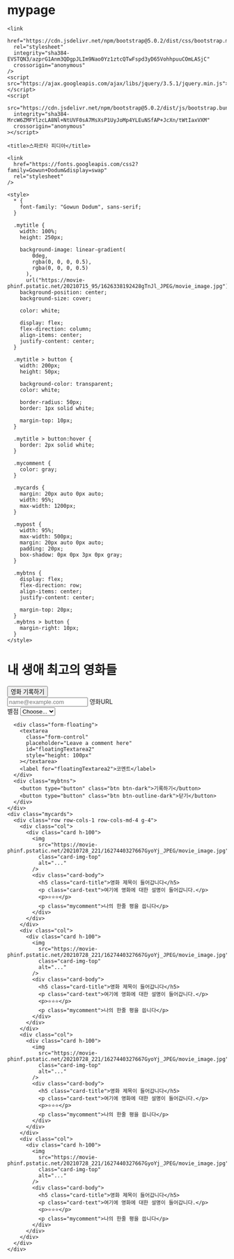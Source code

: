 # mypage<!DOCTYPE html>
<html lang="en">
  <head>
    <meta charset="utf-8" />
    <meta
      name="viewport"
      content="width=device-width, initial-scale=1, shrink-to-fit=no"
    />

    <link
      href="https://cdn.jsdelivr.net/npm/bootstrap@5.0.2/dist/css/bootstrap.min.css"
      rel="stylesheet"
      integrity="sha384-EVSTQN3/azprG1Anm3QDgpJLIm9Nao0Yz1ztcQTwFspd3yD65VohhpuuCOmLASjC"
      crossorigin="anonymous"
    />
    <script src="https://ajax.googleapis.com/ajax/libs/jquery/3.5.1/jquery.min.js"></script>
    <script
      src="https://cdn.jsdelivr.net/npm/bootstrap@5.0.2/dist/js/bootstrap.bundle.min.js"
      integrity="sha384-MrcW6ZMFYlzcLA8Nl+NtUVF0sA7MsXsP1UyJoMp4YLEuNSfAP+JcXn/tWtIaxVXM"
      crossorigin="anonymous"
    ></script>

    <title>스파르타 피디아</title>

    <link
      href="https://fonts.googleapis.com/css2?family=Gowun+Dodum&display=swap"
      rel="stylesheet"
    />

    <style>
      * {
        font-family: "Gowun Dodum", sans-serif;
      }

      .mytitle {
        width: 100%;
        height: 250px;

        background-image: linear-gradient(
            0deg,
            rgba(0, 0, 0, 0.5),
            rgba(0, 0, 0, 0.5)
          ),
          url("https://movie-phinf.pstatic.net/20210715_95/1626338192428gTnJl_JPEG/movie_image.jpg");
        background-position: center;
        background-size: cover;

        color: white;

        display: flex;
        flex-direction: column;
        align-items: center;
        justify-content: center;
      }

      .mytitle > button {
        width: 200px;
        height: 50px;

        background-color: transparent;
        color: white;

        border-radius: 50px;
        border: 1px solid white;

        margin-top: 10px;
      }

      .mytitle > button:hover {
        border: 2px solid white;
      }

      .mycomment {
        color: gray;
      }

      .mycards {
        margin: 20px auto 0px auto;
        width: 95%;
        max-width: 1200px;
      }

      .mypost {
        width: 95%;
        max-width: 500px;
        margin: 20px auto 0px auto;
        padding: 20px;
        box-shadow: 0px 0px 3px 0px gray;
      }

      .mybtns {
        display: flex;
        flex-direction: row;
        align-items: center;
        justify-content: center;

        margin-top: 20px;
      }
      .mybtns > button {
        margin-right: 10px;
      }
    </style>
    
  </head>

  <body>
    <div class="mytitle">
      <h1>내 생애 최고의 영화들</h1>
      <button>영화 기록하기</button>
    </div>
    <div class="mypost">
      <div class="form-floating mb-3">
        <input
          type="email"
          class="form-control"
          id="floatingInput"
          placeholder="name@example.com"
        />
        <label for="floatingInput">영화URL</label>
      </div>
      <div class="input-group mb-3">
        <label class="input-group-text" for="inputGroupSelect01">별점</label>
        <select class="form-select" id="inputGroupSelect01">
          <option selected>Choose...</option>
          <option value="1">⭐</option>
          <option value="2">⭐⭐</option>
          <option value="3">⭐⭐⭐</option>
          <option value="3">⭐⭐⭐⭐</option>
          <option value="3">⭐⭐⭐⭐⭐</option>
        </select>
      </div>

      <div class="form-floating">
        <textarea
          class="form-control"
          placeholder="Leave a comment here"
          id="floatingTextarea2"
          style="height: 100px"
        ></textarea>
        <label for="floatingTextarea2">코멘트</label>
      </div>
      <div class="mybtns">
        <button type="button" class="btn btn-dark">기록하기</button>
        <button type="button" class="btn btn-outline-dark">닫기</button>
      </div>
    </div>
    <div class="mycards">
      <div class="row row-cols-1 row-cols-md-4 g-4">
        <div class="col">
          <div class="card h-100">
            <img
              src="https://movie-phinf.pstatic.net/20210728_221/1627440327667GyoYj_JPEG/movie_image.jpg"
              class="card-img-top"
              alt="..."
            />
            <div class="card-body">
              <h5 class="card-title">영화 제목이 들어갑니다</h5>
              <p class="card-text">여기에 영화에 대한 설명이 들어갑니다.</p>
              <p>⭐⭐⭐</p>
              <p class="mycomment">나의 한줄 평을 씁니다</p>
            </div>
          </div>
        </div>
        <div class="col">
          <div class="card h-100">
            <img
              src="https://movie-phinf.pstatic.net/20210728_221/1627440327667GyoYj_JPEG/movie_image.jpg"
              class="card-img-top"
              alt="..."
            />
            <div class="card-body">
              <h5 class="card-title">영화 제목이 들어갑니다</h5>
              <p class="card-text">여기에 영화에 대한 설명이 들어갑니다.</p>
              <p>⭐⭐⭐</p>
              <p class="mycomment">나의 한줄 평을 씁니다</p>
            </div>
          </div>
        </div>
        <div class="col">
          <div class="card h-100">
            <img
              src="https://movie-phinf.pstatic.net/20210728_221/1627440327667GyoYj_JPEG/movie_image.jpg"
              class="card-img-top"
              alt="..."
            />
            <div class="card-body">
              <h5 class="card-title">영화 제목이 들어갑니다</h5>
              <p class="card-text">여기에 영화에 대한 설명이 들어갑니다.</p>
              <p>⭐⭐⭐</p>
              <p class="mycomment">나의 한줄 평을 씁니다</p>
            </div>
          </div>
        </div>
        <div class="col">
          <div class="card h-100">
            <img
              src="https://movie-phinf.pstatic.net/20210728_221/1627440327667GyoYj_JPEG/movie_image.jpg"
              class="card-img-top"
              alt="..."
            />
            <div class="card-body">
              <h5 class="card-title">영화 제목이 들어갑니다</h5>
              <p class="card-text">여기에 영화에 대한 설명이 들어갑니다.</p>
              <p>⭐⭐⭐</p>
              <p class="mycomment">나의 한줄 평을 씁니다</p>
            </div>
          </div>
        </div>
      </div>
    </div>
  </body>
</html>
